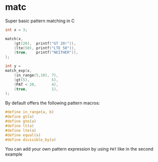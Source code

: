 # matc

Super basic pattern matching in C

```C
int x = 3;

match(x,
    (gt(20),  printf("GT 20!")),
    (lte(50), printf("LTE 50")),
    (true,    printf("NEITHER")),
);
```

```C
int y =
match_exp(x,
    (in_range(5,10), 7),
    (gt(5),          5),
    (PAT < 20,       4),
    (true,           1),
);
```
By default offers the following pattern macros:
```C
#define in_range(a, b)
#define gt(a)
#define gte(a)
#define lt(a)
#define lte(a)
#define equal(a)
#define divisible_by(a)
```
You can add your own pattern expression by using `PAT` like in the second example  
